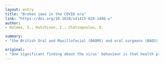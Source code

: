 ```yaml
---
layout: entry
title: "Broken jaws in the COVID era"
link: "https://doi.org/10.1038/s41415-020-1486-x"
author:
- Holmes, S.; Hutchison, I.; Chatzopoulou, D.

summary:
- "the British Oral and Maxillofacial (BAOMS) and oral surgeons (BAOS) have produced didactic guidance about risk and protection. This knowledge has been synthesised into position statements on NHS staff protection and working practice in the time of COVID-19. Among the findings is that health professionals are particularly susceptible to severe infections which reduces the active NHS workforce. They are particularly vulnerable to severe infection which, in combination with a lack of protective equipment, reduces active NHS workers."

original:
- "One significant finding about the virus' behaviour is that health professionals, notably those working in ITU, dentistry, oral and maxillofacial surgery, ophthalmology and ENT, are particularly susceptible to severe infections which, in combination with a lack of protective equipment, reduces the active NHS workforce. This knowledge has been synthesised into position statements on NHS staff protection and working practice in the time of COVID-19. The British Oral and Maxillofacial (BAOMS) and oral surgeons (BAOS) have produced didactic guidance about risk and protection (https://www.baoms.org.uk)."
---
```


